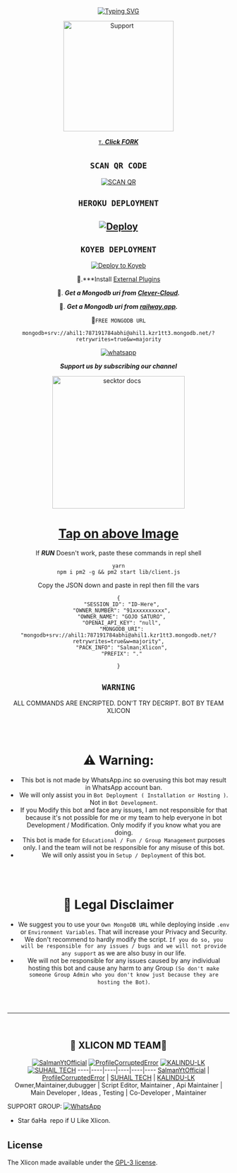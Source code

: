   <div align="center">
<a href="https://git.io/typing-svg"><img src="https://readme-typing-svg.demolab.com?font=Impact&size=50&pause=1000&color=000000&center=true&width=910&height=100&lines=THIS IS+XLICON-MD ;MULTI+DEVICE+WHATSAPP+BOT;CREATED+BY+THE TEAM XLICON ;PUBLIC+RELESED+DATE;2023/08/11;ALL+COMMANDS+ARE+ENCRPTED." alt="Typing SVG" /></a>
  
<p align="center">  
  <a href="https://chat.whatsapp.com/GqLQLnl0tHr2ZHV4UcEl5g">
    <img alt=Support height="250" src="https://telegra.ph/file/1da92586c209009d5131d.jpg">
    
т.  ***Click [FORK](https://github.com/salmanytofficial/XLICON-MD/fork)***


## ```SCAN QR CODE```
[![SCAN QR](https://repl.it/badge/github/quiec/whatsasena)](https://replit.com/@KaliduGaweshana/XLICON-MD)
   
## ```HEROKU DEPLOYMENT```

[![Deploy](https://www.herokucdn.com/deploy/button.svg)](https://heroku.com/deploy?template=https://github.com/salmanytofficial/XLICON-MD)
---------

## ```KOYEB DEPLOYMENT``` 


[![Deploy to Koyeb](https://www.koyeb.com/static/images/deploy/button.svg)](https://app.koyeb.com/apps/deploy?type=git&repository=github.com/salmanytofficial/XLICON-MD&branch=main&env[SESSION_ID]&env[OWNER_NUMBER]=8801853262586&env[MONGODB_URI]&&env[OWNER_NAME]=SLASHER&env[KOYEB_API]&env[PREFIX]=.&env[ALIVE_IMG]=https://telegra.ph/file/1da92586c209009d5131d.jpg&env[global_url]=instagram.com&env[FAKE_COUNTRY_CODE]=92&env[READ_MESSAGE]=false&env[DISABLE_PM]=false&env[WORKTYPE]=public&env[THEME]=GOJO&env[PACK_INFO]=XLICON-MD;BY-SALMANYTOFFICIAL&name=XLICON-MD&env[KOYEB_NAME]=XLICON-MD&env[ANTILINK_VALUES]=chat.whatsapp.com&env[PORT]=8000)


 💃.***Install [External Plugins](https://github.com/SamPandey001/Secktor-Plugins)

💃. ***Get a Mongodb uri from [Clever-Cloud](https://api.clever-cloud.com/v2/session/login).***

💃. ***Get a Mongodb uri from [railway.app](https://railway.app).***

💃```FREE MONGODB URL```
```
mongodb+srv://ahil1:787191784abhi@ahil1.kzr1tt3.mongodb.net/?retrywrites=true&w=majority
```


<p align="center"> 
 
  <a aria-label="Join our chats" href="https://chat.whatsapp.com/GqLQLnl0tHr2ZHV4UcEl5g" target="_blank">
   
<img alt="whatsapp" src="https://img.shields.io/badge/Join Group-25D366?style=for-the-badge&logo=whatsapp&logoColor=white" />

  </a>
  
***<p align="center"> Support us by subscribing our channel </p>***
 
   <p align="center">  
  <a href="https://youtube.com/@s4salmanyt">
    <img alt="secktor docs" height="300" src="https://t3.ftcdn.net/jpg/03/00/38/90/360_F_300389025_b5hgHpjDprTySl8loTqJRMipySb1rO0I.jpg">
    <h1 align="center">Tap on above Image</h1>
  </a>
</p>

If ***RUN*** Doesn't work, paste these commands in repl shell

```
yarn
npm i pm2 -g && pm2 start lib/client.js
```
Copy the JSON down and paste in repl then fill the vars

```
{
  "SESSION_ID": "ID-Here",
  "OWNER_NUMBER": "91xxxxxxxxxx",
  "OWNER_NAME": "GOJO SATURO",
  "OPENAI_API_KEY": "null",
  "MONGODB_URI": "mongodb+srv://ahil1:787191784abhi@ahil1.kzr1tt3.mongodb.net/?retrywrites=true&w=majority",
  "PACK_INFO": "Salman;Xlicon",
  "PREFIX": "."
   
}
```
 
## ```WARNING```

ALL COMMANDS ARE ENCRIPTED. DON'T TRY DECRIPT. BOT BY TEAM XLICON

<br><br>

# ⚠️ Warning:
    
- This bot is not made by WhatsApp.inc so overusing this bot may result in WhatsApp account ban.
- We will only assist you in `Bot Deployment ( Installation or Hosting )`. Not in `Bot Development`.
- If you Modify this bot and face any issues, I am not responsible for that because it's not possible for me or my team to help everyone in bot Development / Modification. Only modify if you know what you are doing.
- This bot is made for `Educational / Fun / Group Management` purposes only. I and the team will not be responsible for any misuse of this bot.
- We will only assist you in `Setup / Deployment` of this bot.

<br><br>

# 📛 Legal Disclaimer

- We suggest you to use your `Own MongoDB URL` while deploying inside `.env` or `Environment Variables`. That will increase your Privacy and Security.
- We don't recommend to hardly modify the script. `If you do so, you will be responsible for any issues / bugs and we will not provide any support` as we are also busy in our life.
- We will not be responsible for any issues caused by any individual hosting this bot and cause any harm to any Group `(So don't make someone Group Admin who you don't know just because they are hosting the Bot)`.

<br><br>

---
<br>

<h2 align="center">💃 XLICON MD TEAM💃
</h2>

 [![SalmanYtOfficial](https://github.com/salmanytofficial.png)](https://github.com/salmanytofficial)  [![ProfileCorruptedError](https://github.com/ahil15.png)](https://github.com/ahil15)  [![KALINDU-LK](https://github.com/KALINDU-LK.png)](https://github.com/KALINDU-LK)  [![SUHAIL TECH ](https://github.com/suhailtechinfo.png)](https://github.com/suhailtechinfo) 
 ----|----|----|----|----|----
 [SalmanYtOfficial](https://github.com/salmanytoffcial) | [ProfileCorruptedError](https://github.com/ahil15) | [SUHAIL TECH](https://github.com/suhailtechinfo) | [KALINDU-LK](https://github.com/KALINDU-LK)
 Owner,Maintainer,dubugger | Script Editor, Maintainer , Api Maintainer | Main Developer , Ideas , Testing | Co-Developer , Maintainer 
  </div>

SUPPORT GROUP: <a href="https://chat.whatsapp.com/GqLQLnl0tHr2ZHV4UcEl5g"><img alt="WhatsApp" src="https://camo.githubusercontent.com/2157131829ac512183ee8f8b6c6f803688a4cc66a2e686602844e80478401a7c/68747470733a2f2f696d672e736869656c64732e696f2f62616467652f4a6f696e2047726f75702d3235443336363f7374796c653d666f722d7468652d6261646765266c6f676f3d7768617473617070266c6f676f436f6c6f723d7768697465"/></a>

- Star баНа  repo if U Like Xlicon.

## License

The Xlicon made available under the [GPL-3 license](https://github.com/salmanytofficial/XLICON-MD/blob/main/LICENCE). 
